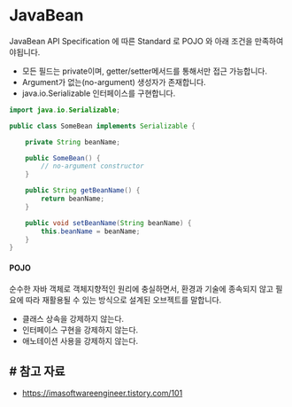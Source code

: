 # JavaBean
JavaBean API Specification 에 따른 Standard 로 POJO 와 아래 조건을 만족하여야됩니다.

- 모든 필드는 private이며, getter/setter메서드를 통해서만 접근 가능합니다.
- Argument가 없는(no-argument) 생성자가 존재합니다.
- java.io.Serializable 인터페이스를 구현합니다.

```java
import java.io.Serializable;

public class SomeBean implements Serializable {

    private String beanName;

    public SomeBean() {
        // no-argument constructor
    }

    public String getBeanName() {
        return beanName;
    }

    public void setBeanName(String beanName) {
        this.beanName = beanName;
    }
}
```

#### POJO 
순수한 자바 객체로 객체지향적인 원리에 충실하면서, 환경과 기술에 종속되지 않고 필요에 따라 재활용될 수 있는 방식으로 설계된 오브젝트를 말합니다.

- 클래스 상속을 강제하지 않는다. 
- 인터페이스 구현을 강제하지 않는다. 
- 애노테이션 사용을 강제하지 않는다.


## # 참고 자료 
- https://imasoftwareengineer.tistory.com/101
